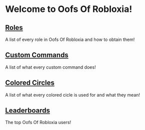 <h1>Welcome to Oofs Of Robloxia!</h1>

<h2><a href="https://youthfultvman101.github.io/Roles/">Roles</a></h2>
  A list of every role in Oofs Of Robloxia and how to obtain them!

<h2><a href="https://youthfultvman101.github.io/Custom-Commands/">Custom Commands</a></h2>
  A list of what every custom command does!

<h2><a href="https://youthfultvman101.github.io/Colored-Circles/">Colored Circles</a></h2>
  A list of what every colored cicle is used for and what they mean!

<h2><a href="https://youthfultvman101.github.io/Leaderboards/">Leaderboards</a></h2>
  The top Oofs Of Robloxia users!
